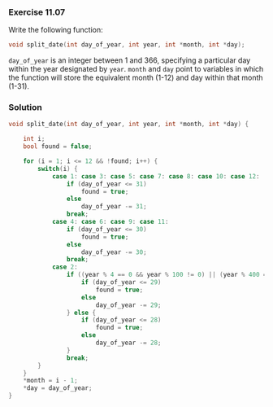 ### Exercise 11.07
Write the following function:

```c
void split_date(int day_of_year, int year, int *month, int *day);
```

`day_of_year` is an integer between 1 and 366, specifying a particular day
within the year designated by `year`. `month` and `day` point to variables in
which the function will store the equivalent month (1-12) and day within that
month (1-31).

### Solution

```c
void split_date(int day_of_year, int year, int *month, int *day) {

    int i;
    bool found = false;

    for (i = 1; i <= 12 && !found; i++) {
        switch(i) {
            case 1: case 3: case 5: case 7: case 8: case 10: case 12:
                if (day_of_year <= 31)
                    found = true;
                else
                    day_of_year -= 31;
                break;
            case 4: case 6: case 9: case 11:
                if (day_of_year <= 30)
                    found = true;
                else 
                    day_of_year -= 30;
                break;
            case 2:
                if ((year % 4 == 0 && year % 100 != 0) || (year % 400 == 0)) {
                    if (day_of_year <= 29)
                        found = true;
                    else
                        day_of_year -= 29;
                } else {
                    if (day_of_year <= 28)
                        found = true;
                    else
                        day_of_year -= 28;
                }
                break;
        }
    }
    *month = i - 1;
    *day = day_of_year;
}
```
